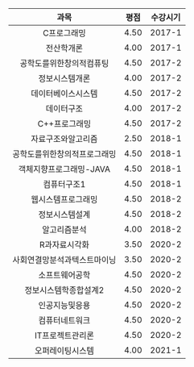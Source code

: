 |             과목             | 평점 | 수강시기 |
| :--------------------------: | :--: | :------: |
|         C프로그래밍          | 4.50 |  2017-1  |
|          전산학개론          | 4.00 |  2017-1  |
|   공학도를위한창의적컴퓨팅   | 4.50 |  2017-2  |
|        정보시스템개론        | 4.00 |  2017-2  |
|      데이터베이스시스템      | 4.50 |  2017-2  |
|          데이터구조          | 4.00 |  2017-2  |
|        C++프로그래밍         | 4.50 |  2017-2  |
|      자료구조와알고리즘      | 2.50 |  2018-1  |
| 공학도를위한창의적프로그래밍 | 4.50 |  2018-1  |
|   객체지향프로그래밍-JAVA    | 4.50 |  2018-1  |
|         컴퓨터구조1          | 4.50 |  2018-1  |
|      웹시스템프로그래밍      | 4.50 |  2018-2  |
|        정보시스템설계        | 4.50 |  2018-2  |
|         알고리즘분석         | 4.00 |  2018-2  |
|        R과자료시각화         | 3.50 |  2020-2  |
| 사회연결망분석과텍스트마이닝 | 3.50 |  2020-2  |
|        소프트웨어공학        | 4.50 |  2020-2  |
|    정보시스템학종합설계2     | 4.50 |  2020-2  |
|        인공지능및응용        | 4.50 |  2020-2  |
|        컴퓨터네트워크        | 4.50 |  2020-2  |
|       IT프로젝트관리론       | 4.50 |  2020-2  |
|       오퍼레이팅시스템       | 4.00 |  2021-1  |
